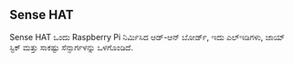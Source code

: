 ## Sense HAT

Sense HAT ಒಂದು Raspberry Pi ನಿರ್ಮಿಸಿದ ಆಡ್-ಆನ್ ಬೋರ್ಡ್, ಇದು ಎಲ್ಇಡಿಗಳು, ಜಾಯ್ ಸ್ಟಿಕ್ ಮತ್ತು ಸಾಕಷ್ಟು ಸೆನ್ಸಾರ್ಗಳನ್ನು ಒಳಗೊಂಡಿದೆ.